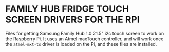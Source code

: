 # FAMILY HUB FRIDGE TOUCH SCREEN DRIVERS FOR THE RPI

Files for getting Samsung Family Hub 1.0 21.5" i2c touch screen to work on the Raspberry Pi.
It uses an Atmel maxTouch controller, and will work once the `atmel-mxt-ts` driver is loaded
on the Pi, and these files are installed.
